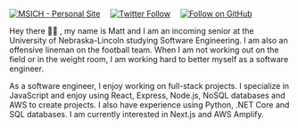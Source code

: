 [![MSICH - Personal Site](https://img.shields.io/badge/MSICH-Personal%20Site-0892d0)](https://msich.dev/)&emsp;
[![Twitter Follow](https://img.shields.io/twitter/follow/mattsichterman?style=social)](https://twitter.com/mattsichterman)&emsp;
[![Follow on GitHub](https://img.shields.io/github/followers/msichterman?label=Follow%20on%20Github&style=social)](https://github.com/msichterman)&emsp;

Hey there 👋🏻 , my name is Matt and I am an incoming senior at the University of Nebraska-Lincoln studying Software Engineering. I am also an offensive lineman on the football team. When I am not working out on the field or in the weight room, I am working hard to better myself as a software engineer.

As a software engineer, I enjoy working on full-stack projects. I specialize in JavaScript and enjoy using React, Express, Node.js, NoSQL databases and AWS to create projects. I also have experience using Python, .NET Core and SQL databases. I am currently interested in Next.js and AWS Amplify. 
